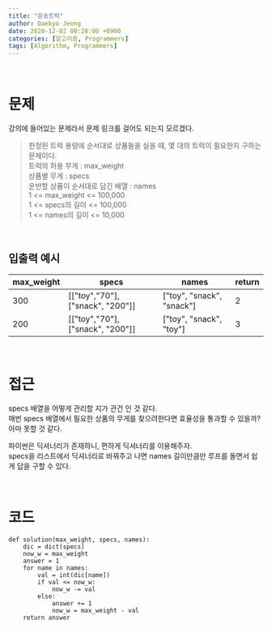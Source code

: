 ```yaml
---
title: "운송트럭"
author: Daekyo Jeong
date: 2020-12-02 00:28:00 +0900
categories: [알고리즘, Programmers]
tags: [Algorithm, Programmers]
---
```



<br/>

# 문제

강의에 들어있는 문제라서 문제 링크를 걸어도 되는지 모르겠다.

> 한정된 트럭 용량에 순서대로 상품들을 실을 때, 몇 대의 트럭이 필요한지 구하는 문제이다.   
> 트럭의 허용 무게 : max_weight   
> 상품별 무게 : specs   
> 운반할 상품이 순서대로 담긴 배열 : names   
> 1 <= max_weight <= 100,000   
> 1 <= specs의 길이 <= 100,000   
> 1 <= names의 길이 <= 10,000   


<br/>

## 입출력 예시



| max_weight | specs                            | names                     | return |
|------------|----------------------------------|---------------------------|--------|
| 300        | [["toy","70"], ["snack", "200"]] | ["toy", "snack", "snack"] | 2      |
| 200        | [["toy","70"], ["snack", "200"]] | ["toy", "snack", "toy"]   | 3      |



<br/>

# 접근

specs 배열을 어떻게 관리할 지가 관건 인 것 같다.   
매번 specs 배열에서 필요한 상품의 무게를 찾으려한다면 효율성을 통과할 수 있을까?   
아마 못할 것 같다.

파이썬은 딕셔너리가 존재하니, 편하게 딕셔너리를 이용해주자.   
specs을 리스트에서 딕셔너리로 바꿔주고 나면 names 길이만큼만 루프를 돌면서 쉽게 답을 구할 수 있다.   


<br/>

# 코드

```{.python}
def solution(max_weight, specs, names):
    dic = dict(specs)
    now_w = max_weight
    answer = 1
    for name in names:
        val = int(dic[name])
        if val <= now_w:
            now_w -= val
        else:
            answer += 1
            now_w = max_weight - val
    return answer
```
<br/>
